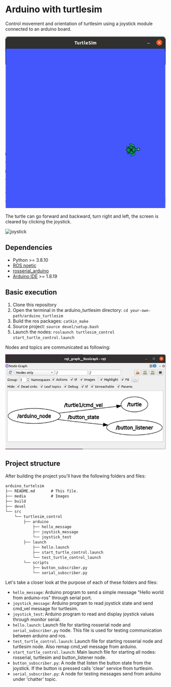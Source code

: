 # Arduino with turtlesim

Control movement and orientation of turtlesim using a joystick module connected to an arduino board.

![turtlesim](media/turtlesim.gif)

The turtle can go forward and backward, turn right and left, the screen is cleared by clicking the joystick.

![joystick](media/joystick.gif)



## Dependencies
* Python >= 3.8.10
* [ROS noetic](http://wiki.ros.org/noetic)
* [rosserial_arduino](http://wiki.ros.org/rosserial_arduino/Tutorials/Arduino%20IDE%20Setup)
* [Arduino IDE](https://www.arduino.cc/en/software) >= 1.8.19

## Basic execution
1. Clone this repository
2. Open the terminal in the arduino_turtlesim directory: `cd your-own-path/arduino_turtlesim`
3. Build the ros packages: `catkin_make`
4. Source project: `source devel/setup.bash`
5. Launch the nodes: `roslaunch turtlesim_control start_turtle_control.launch`

Nodes and topics are communicated as following:

![node_graph](media/arduino_turtlesim_node_graph.png)

## Project structure

After building the project you'll have the following folders and files:

```
arduino_turtelsim
├── README.md       # This file.
├── media           # Images
├── build
├── devel
└── src
    └── turtlesim_control
        ├── arduino
            ├── hello_message
            ├── joystick_message
            └── joystick_test
        ├── launch
            ├── hello.launch
            ├── start_turtle_control.launch
            └── test_turtle_control_launch
        └── scripts
            ├── button_subscriber.py
            └── serial_subscriber.py
```

Let's take a closer look at the purpose of each of these folders and files:

* `hello_message`: Arduino program to send a simple message "Hello world from arduino-ros" through serial port.
* `joystick_message`: Arduino program to read joystick state and send cmd_vel message for turtlesim.
* `joystick_test`: Arduino program to read and display joystick values through monitor serial.
* `hello.launch`: Launch file for starting rosserial node and `serial_subscriber.py` node. This file is used for testing communication between arduino and ros.
* `test_turtle_control.launch`: Launch file for starting rosserial node and turtlesim node. Also remap cmd_vel message from arduino.
* `start_turtle_control.launch`: Main launch file for starting all nodes: rosserial, turtlesim and button_listener node.
* `button_subscriber.py`: A node that listen the button state from the joystick. If the button is pressed calls 'clear' service from turtlesim.
* `serial_subscriber.py`: A node for testing messages send from arduino under 'chatter' topic.

